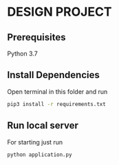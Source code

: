 # DESIGN PROJECT

## Prerequisites
Python 3.7

## Install Dependencies
Open terminal in this folder and run
```sh
pip3 install -r requirements.txt
```

## Run local server
For starting just run
````sh
python application.py
````